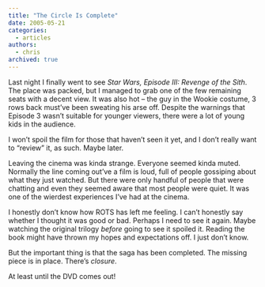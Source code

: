 ```yaml
---
title: "The Circle Is Complete"
date: 2005-05-21
categories:
  - articles
authors:
  - chris
archived: true
---
```


Last night I finally went to see _Star Wars, Episode III: Revenge of the Sith_. The place was packed, but I managed to grab one of the few remaining seats with a decent view. It was also hot – the guy in the Wookie costume, 3 rows back must’ve been sweating his arse off. Despite the warnings that Episode 3 wasn’t suitable for younger viewers, there were a lot of young kids in the audience.

I won’t spoil the film for those that haven’t seen it yet, and I don’t really want to “review” it, as such. Maybe later.

Leaving the cinema was kinda strange. Everyone seemed kinda muted. Normally the line coming out’ve a film is loud, full of people gossiping about what they just watched. But there were only handful of people that were chatting and even they seemed aware that most people were quiet. It was one of the wierdest experiences I’ve had at the cinema.

I honestly don’t know how ROTS has left me feeling. I can’t honestly say whether I thought it was good or bad. Perhaps I need to see it again. Maybe watching the original trilogy _before_ going to see it spoiled it. Reading the book might have thrown my hopes and expectations off. I just don’t know.

But the important thing is that the saga has been completed. The missing piece is in place. There’s _closure_.

At least until the DVD comes out!
